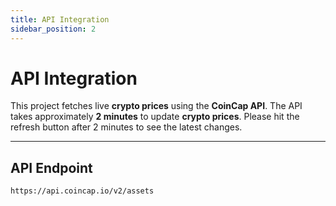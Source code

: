 ```yaml
---
title: API Integration
sidebar_position: 2
---
```


# API Integration

This project fetches live **crypto prices** using the **CoinCap API**.
The API takes approximately **2 minutes** to update **crypto prices**. Please hit the refresh button after 2 minutes to see the latest changes.

---

## **API Endpoint**

```sh
https://api.coincap.io/v2/assets
```

